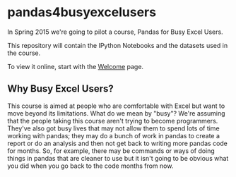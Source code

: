 pandas4busyexcelusers
=====================

In Spring 2015 we're going to pilot a course, Pandas for Busy Excel Users.

This repository will contain the IPython Notebooks and the datasets used in the course.


To view it online, start with the [Welcome](http://nbviewer.ipython.org/github/datachefs/pandas4busyexcelusers/blob/dev/Welcome.ipynb) page.


## Why Busy Excel Users?

This course is aimed at people who are comfortable with Excel but want to move beyond its limitations.  What do we mean by "busy"? We're assuming that 
the people taking this course aren't trying to become programmers.  They've also got busy lives that may not allow them to spend lots of time
working with pandas; they may do a bunch of work in pandas to create a report or do an analysis and then not get back to writing more pandas code for months.  So, for example, there may be commands or ways of doing things in pandas that are cleaner to use but it isn't going to be obvious what 
you did when you go back to the code months from now.

